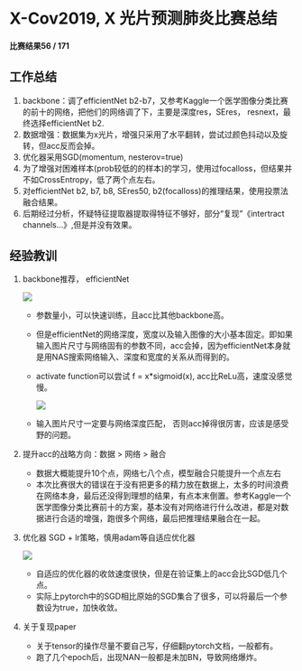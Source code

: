 # X-Cov2019, X 光片预测肺炎比赛总结

#### 比赛结果56 / 171

## 工作总结

1. backbone：调了efficientNet b2-b7，又参考Kaggle一个医学图像分类比赛的前十的网络，把他们的网络调了下，主要是深度res，SEres， resnext，最终选择efficientNet b2.
2. 数据增强：数据集为x光片，增强只采用了水平翻转，尝试过颜色抖动以及旋转，但acc反而会掉。
3. 优化器采用SGD(momentum, nesterov=true)
4. 为了增强对困难样本(prob较低的的样本)的学习，使用过focalloss，但结果并不如CrossEntropy，低了两个点左右。
5. 对efficientNet b2, b7, b8, SEres50, b2(focalloss)的推理结果，使用投票法融合结果。
6. 后期经过分析，怀疑特征提取器提取得特征不够好，部分“复现”《intertract channels...》,但是并没有效果。

## 经验教训

1. backbone推荐， efficientNet

   ![](..images\cov1.PNG)

   - 参数量小，可以快速训练，且acc比其他backbone高。

   - 但是efficientNet的网络深度，宽度以及输入图像的大小基本固定。即如果输入图片尺寸与网络固有的参数不同，acc会掉，因为efficientNet本身就是用NAS搜索网络输入、深度和宽度的关系从而得到的。

   - activate function可以尝试 f = x*sigmoid(x), acc比ReLu高，速度没感觉慢。

     ![](C:\Users\91190\Desktop\cov3.PNG)

   - 输入图片尺寸一定要与网络深度匹配， 否则acc掉得很厉害，应该是感受野的问题。

2. 提升acc的战略方向：数据 > 网络 > 融合

   - 数据大概能提升10个点，网络七八个点，模型融合只能提升一个点左右
   - 本次比赛很大的错误在于没有把更多的精力放在数据上，太多的时间浪费在网络本身，最后还没得到理想的结果，有点本末倒置。参考Kaggle一个医学图像分类比赛前十的方案，基本没有对网络进行什么改进，都是对数据进行合适的增强，跑很多个网络，最后把推理结果融合在一起。

3. 优化器 SGD + lr策略，慎用adam等自适应优化器

   ![](C:\Users\91190\Desktop\cov2.PNG)

   - 自适应的优化器的收敛速度很快，但是在验证集上的acc会比SGD低几个点。
   - 实际上pytorch中的SGD相比原始的SGD集合了很多，可以将最后一个参数设为true，加快收敛。

4. 关于复现paper
   - 关于tensor的操作尽量不要自己写，仔细翻pytorch文档，一般都有。
   - 跑了几个epoch后，出现NAN一般都是未加BN，导致网络爆炸。
